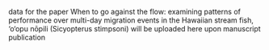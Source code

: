 data for the paper When to go against the flow: examining patterns of performance over multi-day migration events in the Hawaiian stream fish, ‘o‘opu nōpili (Sicyopterus stimpsoni) will be uploaded here upon manuscript publication
